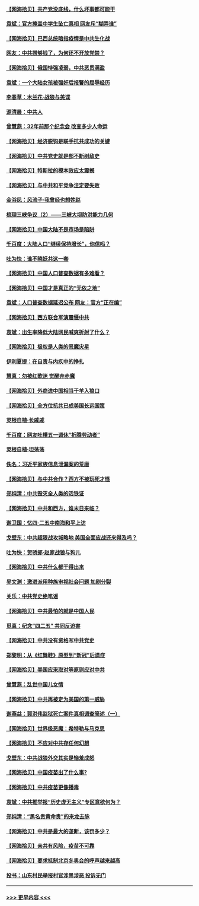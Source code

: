 #### [【网海拾贝】共产党没底线，什么坏事都可能干](../pages/nsc993/n12942090.md?t=05131802) 
#### [袁斌：官方掩盖中学生坠亡真相 网友斥“糊弄谁”](../pages/nsc993/n12942029.md?t=05131802) 
#### [【网海拾贝】巴西总统暗指疫情是中共生化战](../pages/nsc993/n12938999.md?t=05131802) 
#### [网友：中共捞够钱了，为何还不开放党禁？](../pages/nsc993/n12938952.md?t=05131802) 
#### [【网海拾贝】俄国恃强凌弱，中共恶贯满盈](../pages/nsc993/n12936626.md?t=05131802) 
#### [袁斌：一个大陆女孩被强奸后报警的屈辱经历](../pages/nsc993/n12936547.md?t=05131802) 
#### [李春草：木兰花·战狼与美谍](../pages/nsc993/n12935995.md?t=05131802) 
#### [源清晨：中共人](../pages/nsc993/n12935589.md?t=05131802) 
#### [曾慧燕：32年前那个纪念会 改变多少人命运](../pages/nsc993/n12934233.md?t=05131802) 
#### [【网海拾贝】经济脱钩是联手抗共成功的关键](../pages/nsc993/n12934176.md?t=05131802) 
#### [【网海拾贝】中共党史就是部不断树敌史](../pages/nsc993/n12932844.md?t=05131802) 
#### [【网海拾贝】特斯拉的模本效应太震撼](../pages/nsc993/n12925626.md?t=05131802) 
#### [【网海拾贝】与中共和平竞争注定要失败](../pages/nsc993/n12923326.md?t=05131802) 
#### [金浴凤：风流子‧我曾经也想姓赵](../pages/nsc993/n12920911.md?t=05131802) 
#### [梳理三峡争议（2）——三峡大坝防洪能力几何](../pages/nsc993/n12920173.md?t=05131802) 
#### [【网海拾贝】中国大陆不是市场是陷阱](../pages/nsc993/n12920143.md?t=05131802) 
#### [千百度：大陆人口“继续保持增长”，你信吗？](../pages/nsc993/n12918946.md?t=05131802) 
#### [吐为快：谁不晓妖共这一套](../pages/nsc993/n12918941.md?t=05131802) 
#### [【网海拾贝】中国人口普查数据有多难看？](../pages/nsc993/n12917822.md?t=05131802) 
#### [【网海拾贝】中国才是真正的“无依之地”](../pages/nsc993/n12915845.md?t=05131802) 
#### [袁斌：人口普查数据延迟公布 网友：官方“正在编”](../pages/nsc993/n12915748.md?t=05131802) 
#### [【网海拾贝】西方联合军演震慑中共](../pages/nsc993/n12913466.md?t=05131802) 
#### [袁斌：出生率降低大陆网民喊爽折射了什么？](../pages/nsc993/n12913365.md?t=05131802) 
#### [【网海拾贝】极权是人类的恶魔灾星](../pages/nsc993/n12910697.md?t=05131802) 
#### [伊利夏提：在自责与内疚中的挣扎](../pages/nsc993/n12910493.md?t=05131802) 
#### [慧真：勿被红歌迷 觉醒弃赤魔](../pages/nsc993/n12910485.md?t=05131802) 
#### [【网海拾贝】外商进中国相当于羊入狼口](../pages/nsc993/n12908274.md?t=05131802) 
#### [【网海拾贝】全方位抗共已成美国长远国策](../pages/nsc993/n12906878.md?t=05131802) 
#### [灵根自植‧长戚戚](../pages/nsc993/n12905585.md?t=05131802) 
#### [千百度：网友吐槽五一调休“折腾劳动者”](../pages/nsc993/n12905934.md?t=05131802) 
#### [灵根自植‧坦荡荡](../pages/nsc993/n12905562.md?t=05131802) 
#### [佚名：习近平家族信息泄漏案的荒唐](../pages/nsc993/n12904705.md?t=05131802) 
#### [【网海拾贝】与中共合作？西方不被玩死才怪](../pages/nsc993/n12903873.md?t=05131802) 
#### [郑纯清：中共毁灭全人类的活铁证](../pages/nsc993/n12903785.md?t=05131802) 
#### [【网海拾贝】中共和西方，谁末日来临？](../pages/nsc993/n12903482.md?t=05131802) 
#### [谢卫国：忆四‧二五中南海和平上访](../pages/nsc993/n12902192.md?t=05131802) 
#### [戈壁东：中共超限战攻城略地 美国全面应战还来得及吗？](../pages/nsc993/n12902297.md?t=05131802) 
#### [吐为快：贺骄郎‧赵家战狼与狗儿](../pages/nsc993/n12902280.md?t=05131802) 
#### [【网海拾贝】中共什么都干得出来](../pages/nsc993/n12897500.md?t=05131802) 
#### [吴文渊：激进派用种族审视社会问题 加剧分裂](../pages/nsc993/n12893881.md?t=05131802) 
#### [关乐：中共党史绝笔谣](../pages/nsc993/n12897270.md?t=05131802) 
#### [【网海拾贝】中共最怕的就是中国人民](../pages/nsc993/n12894705.md?t=05131802) 
#### [觅真：纪念“四二五” 共同反迫害](../pages/nsc993/n12894553.md?t=05131802) 
#### [【网海拾贝】中共没有资格写中共党史](../pages/nsc993/n12892231.md?t=05131802) 
#### [郑黎明：从《红舞鞋》原型到“新冠”后遗症](../pages/nsc993/n12890469.md?t=05131802) 
#### [【网海拾贝】美国应采取对等原则应对中共](../pages/nsc993/n12889176.md?t=05131802) 
#### [曾慧燕：乱世中国儿女情](../pages/nsc993/n12887931.md?t=05131802) 
#### [【网海拾贝】中共再被定为美国的第一威胁](../pages/nsc993/n12887580.md?t=05131802) 
#### [谢燕益：郭洪伟监狱死亡案件真相调查简述（一）](../pages/nsc993/n12885648.md?t=05131802) 
#### [【网海拾贝】世界级恶魔：希特勒与马克思](../pages/nsc993/n12884062.md?t=05131802) 
#### [【网海拾贝】不应对中共存任何幻想](../pages/nsc993/n12881460.md?t=05131802) 
#### [戈壁东：中共战狼外交其实是恼羞成怒](../pages/nsc993/n12880392.md?t=05131802) 
#### [【网海拾贝】中国疫苗出了什么事?](../pages/nsc993/n12879124.md?t=05131802) 
#### [【网海拾贝】中共疫苗更像播毒](../pages/nsc993/n12876631.md?t=05131802) 
#### [袁斌：中共推举报“历史虚无主义”专区意欲何为？](../pages/nsc993/n12876530.md?t=05131802) 
#### [郑纯清：“黑名贵黄命贵”的来龙去脉](../pages/nsc993/n12875589.md?t=05131802) 
#### [【网海拾贝】中共是最大的垄断，该罚多少？](../pages/nsc993/n12874006.md?t=05131802) 
#### [【网海拾贝】亲共有风险，疫苗不可靠](../pages/nsc993/n12872224.md?t=05131802) 
#### [【网海拾贝】要求抵制北京冬奥会的呼声越来越高](../pages/nsc993/n12868962.md?t=05131802) 
#### [投书：山东村民举报村官涉黑涉恶 投诉无门](../pages/nsc993/n12869726.md?t=05131802) 

----
#### [ >>> 更早内容 <<< ](../indexes/nsc993-earlier.md)
